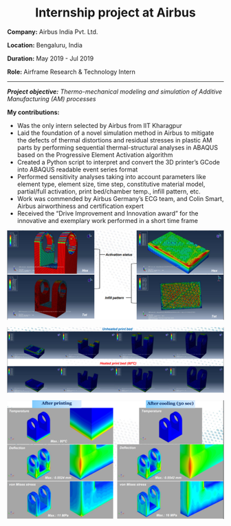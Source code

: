 <h1 align="center">Internship project at Airbus</h1>

**Company:** Airbus India Pvt. Ltd.

**Location:** Bengaluru, India

**Duration:** May 2019 - Jul 2019

**Role:** Airframe Research & Technology Intern

---

***Project objective:*** *Thermo-mechanical modeling and simulation of Additive Manufacturing (AM) processes*

**My contributions:**
* Was the only intern selected by Airbus from IIT Kharagpur
* Laid the foundation of a novel simulation method in Airbus to mitigate the defects of thermal distortions and residual stresses in
plastic AM parts by performing sequential thermal-structural analyses in ABAQUS based on the Progressive Element Activation
algorithm
* Created a Python script to interpret and convert the 3D printer’s GCode into ABAQUS readable event series format
* Performed sensitivity analyses taking into account parameters like element type, element size, time step, constitutive material
model, partial/full activation, print bed/chamber temp., infill pattern, etc.
* Work was commended by Airbus Germany’s ECG team, and Colin Smart, Airbus airworthiness and certification expert
* Received the “Drive Improvement and Innovation award” for the innovative and exemplary work performed in a short time frame

<p align="center">
  <img src="images/pic1.PNG">
</p>

<p align="center">
  <img src="images/pic2.PNG">
</p>

<p align="center">
  <img src="images/pic3.PNG">
</p>
